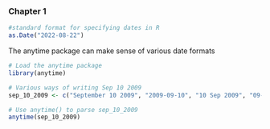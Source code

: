 ### Chapter 1  
``` r
#standard format for specifying dates in R
as.Date("2022-08-22")
```
The anytime package can make sense of various date formats  
``` r
# Load the anytime package
library(anytime)

# Various ways of writing Sep 10 2009
sep_10_2009 <- c("September 10 2009", "2009-09-10", "10 Sep 2009", "09-10-2009")

# Use anytime() to parse sep_10_2009
anytime(sep_10_2009)
```
